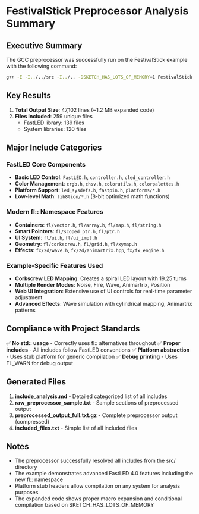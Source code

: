 # FestivalStick Preprocessor Analysis Summary

## Executive Summary

The GCC preprocessor was successfully run on the FestivalStick example with the following command:
```bash
g++ -E -I../../src -I../.. -DSKETCH_HAS_LOTS_OF_MEMORY=1 FestivalStick.cpp
```

## Key Results

1. **Total Output Size**: 47,102 lines (~1.2 MB expanded code)
2. **Files Included**: 259 unique files
   - FastLED library: 139 files
   - System libraries: 120 files

## Major Include Categories

### FastLED Core Components
- **Basic LED Control**: `FastLED.h`, `controller.h`, `cled_controller.h`
- **Color Management**: `crgb.h`, `chsv.h`, `colorutils.h`, `colorpalettes.h`
- **Platform Support**: `led_sysdefs.h`, `fastpin.h`, `platforms/*.h`
- **Low-level Math**: `lib8tion/*.h` (8-bit optimized math functions)

### Modern fl:: Namespace Features
- **Containers**: `fl/vector.h`, `fl/array.h`, `fl/map.h`, `fl/string.h`
- **Smart Pointers**: `fl/scoped_ptr.h`, `fl/ptr.h`
- **UI System**: `fl/ui.h`, `fl/ui_impl.h`
- **Geometry**: `fl/corkscrew.h`, `fl/grid.h`, `fl/xymap.h`
- **Effects**: `fx/2d/wave.h`, `fx/2d/animartrix.hpp`, `fx/fx_engine.h`

### Example-Specific Features Used
- **Corkscrew LED Mapping**: Creates a spiral LED layout with 19.25 turns
- **Multiple Render Modes**: Noise, Fire, Wave, Animartrix, Position
- **Web UI Integration**: Extensive use of UI controls for real-time parameter adjustment
- **Advanced Effects**: Wave simulation with cylindrical mapping, Animartrix patterns

## Compliance with Project Standards

✅ **No std:: usage** - Correctly uses fl:: alternatives throughout
✅ **Proper includes** - All includes follow FastLED conventions
✅ **Platform abstraction** - Uses stub platform for generic compilation
✅ **Debug printing** - Uses FL_WARN for debug output

## Generated Files

1. **include_analysis.md** - Detailed categorized list of all includes
2. **raw_preprocessor_sample.txt** - Sample sections of preprocessed output
3. **preprocessed_output_full.txt.gz** - Complete preprocessor output (compressed)
4. **included_files.txt** - Simple list of all included files

## Notes

- The preprocessor successfully resolved all includes from the src/ directory
- The example demonstrates advanced FastLED 4.0 features including the new fl:: namespace
- Platform stub headers allow compilation on any system for analysis purposes
- The expanded code shows proper macro expansion and conditional compilation based on SKETCH_HAS_LOTS_OF_MEMORY
